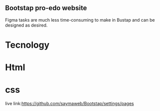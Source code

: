 ## Bootstap pro-edo website
Figma tasks are much less time-consuming to make in Bustap and can be designed as desired.
# Tecnology
# Html
# css
live link:https://github.com/saymaweb/Bootstap/settings/pages